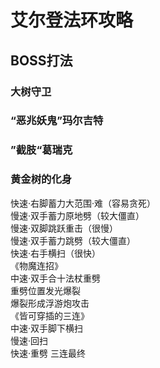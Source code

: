 # 艾尔登法环攻略
## BOSS打法
### 大树守卫
### “恶兆妖鬼”玛尔吉特
### ”截肢“葛瑞克
### 黄金树的化身
快速·右脚蓄力大范围·难（容易贪死）  
慢速·双手蓄力原地劈（较大僵直）  
慢速·双脚跳跃重击（很慢）  
慢速·双手蓄力跳劈（较大僵直）  
快速·右手横扫（很快）  
《物魔连招》  
中速·双手合十法杖重劈  
重劈位置发光爆裂  
爆裂形成浮游炮攻击  
《皆可穿插的三连》  
中速·双手脚下横扫  
慢速·回扫  
快速·重劈 三连最终  